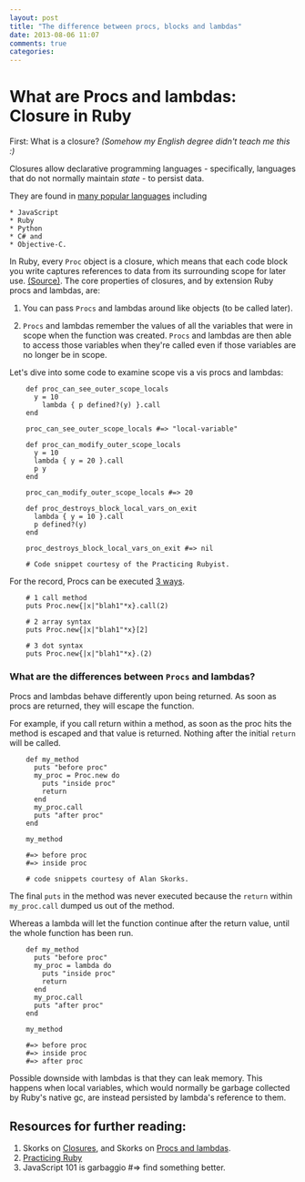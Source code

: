 ```yaml
---
layout: post
title: "The difference between procs, blocks and lambdas"
date: 2013-08-06 11:07
comments: true
categories: 
---
```


# What are Procs and lambdas: Closure in Ruby

First: What is a closure? *(Somehow my English degree didn't teach me this :)*

Closures allow declarative programming languages - specifically, languages that do not normally maintain *state* - to persist data. 

They are found in [many popular languages](http://stackoverflow.com/questions/1423002/how-different-programming-languages-use-closures) including 

	* JavaScript 
	* Ruby 
	* Python 
	* C# and 
	* Objective-C.

In Ruby, every `Proc` object is a closure, which means that each code block you write captures references to data from its surrounding scope for later use. [(Source)](https://practicingruby.com/articles/shared/mvzhovpjbghr). The core properties of closures, and by extension Ruby procs and lambdas, are:

1. You can pass `Procs` and lambdas around like objects (to be called later).

2. `Procs` and lambdas remember the values of all the variables that were in scope when the function was created. `Procs` and lambdas are then able to access those variables when they're called even if those variables are no longer be in scope.

Let's dive into some code to examine scope vis a vis procs and lambdas:

		def proc_can_see_outer_scope_locals
		  y = 10
		  	lambda { p defined?(y) }.call
		end
		
		proc_can_see_outer_scope_locals #=> "local-variable"
		
		def proc_can_modify_outer_scope_locals
		  y = 10
		  lambda { y = 20 }.call
		  p y
		end
		
		proc_can_modify_outer_scope_locals #=> 20
		
		def proc_destroys_block_local_vars_on_exit
		  lambda { y = 10 }.call
		  p defined?(y)
		end
		
		proc_destroys_block_local_vars_on_exit #=> nil
		
		# Code snippet courtesy of the Practicing Rubyist.
 

For the record, Procs can be executed [3 ways](http://www.skorks.com/2010/05/closures-a-simple-explanation-using-ruby/). 

		# 1 call method
		puts Proc.new{|x|"blah1"*x}.call(2)
		
		# 2 array syntax
		puts Proc.new{|x|"blah1"*x}[2]
		
		# 3 dot syntax
		puts Proc.new{|x|"blah1"*x}.(2)
		

### What are the differences between `Procs` and lambdas?

Procs and lambdas behave differently upon being returned. As soon as procs are returned, they will escape the function. 

For example, if you call return within a method, as soon as the proc hits the method is escaped and that value is returned. Nothing after the initial `return` will be called.

		def my_method
		  puts "before proc"
		  my_proc = Proc.new do
		    puts "inside proc"
		    return
		  end
		  my_proc.call
		  puts "after proc"
		end
 
		my_method

		#=> before proc
		#=> inside proc
		
		# code snippets courtesy of Alan Skorks.


The final `puts` in the method was never executed because the `return` within `my_proc.call` dumped us out of the method. 

Whereas a lambda will let the function continue after the return value, until the whole function has been run.

		def my_method
		  puts "before proc"
		  my_proc = lambda do
		    puts "inside proc"
		    return
		  end
		  my_proc.call
		  puts "after proc"
		end
		 
		my_method
		
		#=> before proc
		#=> inside proc
		#=> after proc

Possible downside with lambdas is that they can leak memory. This happens when local variables, which would normally be garbage collected by Ruby's native gc, are instead persisted by lambda's reference to them. 

## Resources for further reading:

1. Skorks on [Closures](http://www.skorks.com/2010/05/closures-a-simple-explanation-using-ruby/), and Skorks on [Procs and lambdas](http://www.skorks.com/2010/05/ruby-procs-and-lambdas-and-the-difference-between-them/).
2. [Practicing Ruby](https://practicingruby.com/articles/shared/mvzhovpjbghr)
3. JavaScript 101 is garbaggio #=> find something better. 